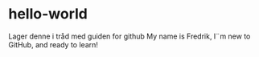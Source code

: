 # hello-world
Lager denne i tråd med guiden for github
My name is Fredrik, I¨m new to GitHub, and ready to learn!
